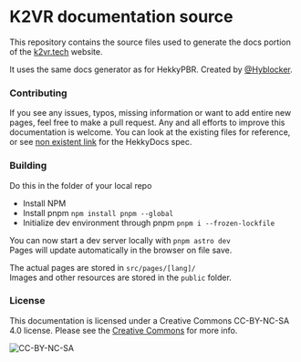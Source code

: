 # K2VR documentation source
This repository contains the source files used to generate the docs portion of the [k2vr.tech](https://k2vr.tech) website.

It uses the same docs generator as for HekkyPBR. Created by [@Hyblocker](https://github.com/hyblocker).

### Contributing
If you see any issues, typos, missing information or want to add entire new pages, feel free to make a pull request. Any and all efforts to improve this documentation is welcome. You can look at the existing files for reference, or see [non existent link]() for the HekkyDocs spec.

### Building
Do this in the folder of your local repo
- Install NPM
- Install pnpm `npm install pnpm --global`
- Initialize dev environment through pnpm `pnpm i --frozen-lockfile`

You can now start a dev server locally with `pnpm astro dev`  
Pages will update automatically in the browser on file save.

The actual pages are stored in `src/pages/[lang]/`  
Images and other resources are stored in the `public` folder.

### License
This documentation is licensed under a Creative Commons CC-BY-NC-SA 4.0 license. Please see the [Creative Commons](https://github.com/KinectToVR/k2vr-docs/blob/master/LICENSE) for more info.

![CC-BY-NC-SA](https://i.creativecommons.org/l/by-nc-sa/4.0/88x31.png)